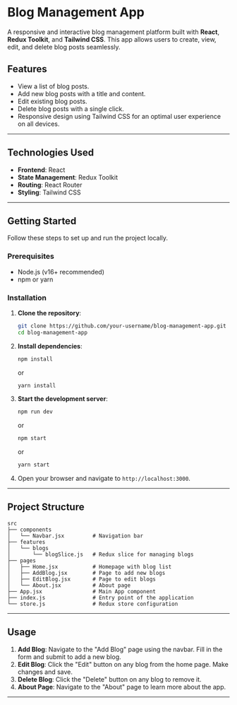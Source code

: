 # **Blog Management App**

A responsive and interactive blog management platform built with **React**, **Redux Toolkit**, and **Tailwind CSS**. This app allows users to create, view, edit, and delete blog posts seamlessly.

## **Features**
- View a list of blog posts.
- Add new blog posts with a title and content.
- Edit existing blog posts.
- Delete blog posts with a single click.
- Responsive design using Tailwind CSS for an optimal user experience on all devices.

---

## **Technologies Used**
- **Frontend**: React
- **State Management**: Redux Toolkit
- **Routing**: React Router
- **Styling**: Tailwind CSS

---

## **Getting Started**

Follow these steps to set up and run the project locally.

### **Prerequisites**
- Node.js (v16+ recommended)
- npm or yarn

### **Installation**
1. **Clone the repository**:
   ```bash
   git clone https://github.com/your-username/blog-management-app.git
   cd blog-management-app
   ```

2. **Install dependencies**:
   ```bash
   npm install
   ```
   or
   ```bash
   yarn install
   ```

3. **Start the development server**:
   ```bash
   npm run dev
   ```
   or 
   
   ```bash
   npm start
   ```
   or
   ```bash
   yarn start
   ```

4. Open your browser and navigate to `http://localhost:3000`.

---

## **Project Structure**
```
src
├── components
│   └── Navbar.jsx         # Navigation bar
├── features
│   └── blogs
│       └── blogSlice.js   # Redux slice for managing blogs
├── pages
│   ├── Home.jsx           # Homepage with blog list
│   ├── AddBlog.jsx        # Page to add new blogs
│   ├── EditBlog.jsx       # Page to edit blogs
│   └── About.jsx          # About page
├── App.jsx                # Main App component
├── index.js               # Entry point of the application
└── store.js               # Redux store configuration
```

---

## **Usage**
1. **Add Blog**: Navigate to the "Add Blog" page using the navbar. Fill in the form and submit to add a new blog.
2. **Edit Blog**: Click the "Edit" button on any blog from the home page. Make changes and save.
3. **Delete Blog**: Click the "Delete" button on any blog to remove it.
4. **About Page**: Navigate to the "About" page to learn more about the app.

---